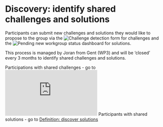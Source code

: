 # Discovery: identify shared challenges and solutions

Participants can submit new challenges and solutions they would like to propose to the group via the ![Challenge detection form](https://docs.google.com/forms/d/e/1FAIpQLSeQltrrI9yl4aH-MrpoXxnK31Ox5_Y1-WFQYvgTMQ7lIP4hWg/viewform) for challenges and the ![Pending new workgroup status dashboard](https://docs.google.com/spreadsheets/d/1XKKDu_qvJzp0v1iInYSlI2dP5j8BcjKa2zjKvmlyvu4/edit?usp=sharing) for solutions. 

This process is managed by Joran from Gent (WP3) and will be ‘closed’ every 3 months to identify shared challenges and solutions.   

Participations with shared challenges - go to ![Research: challenge working groups](http://score.partners/process/2-research.html)
Participants with shared solutions - go to [Definition: discover solutions](http://score.partners/process/3-definition.html)
